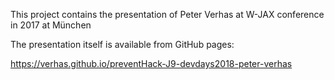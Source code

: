 This project contains the presentation of Peter Verhas at W-JAX conference in 2017 at München

The presentation itself is available from GitHub pages:

https://verhas.github.io/preventHack-J9-devdays2018-peter-verhas
